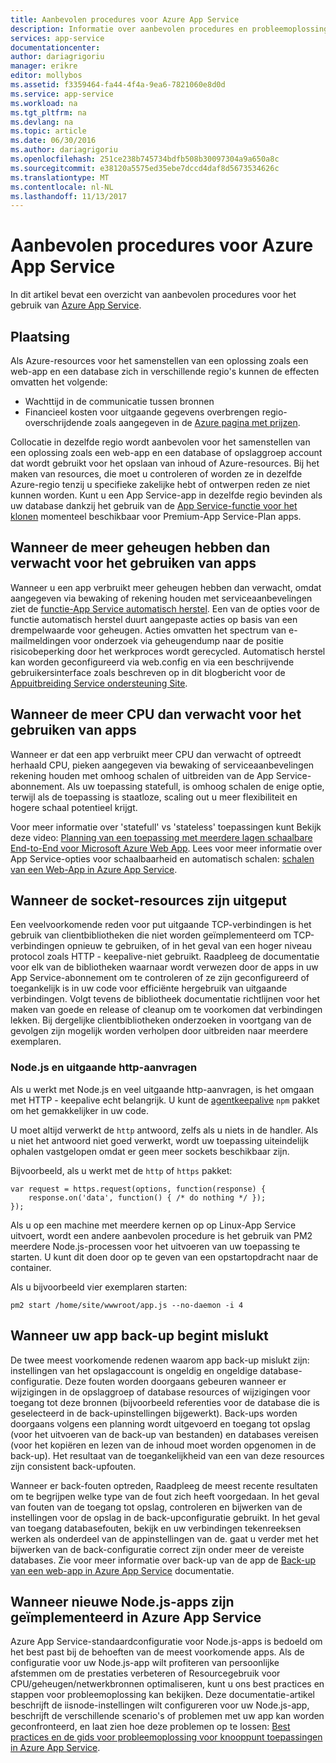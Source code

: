 ```yaml
---
title: Aanbevolen procedures voor Azure App Service
description: Informatie over aanbevolen procedures en probleemoplossing voor Azure App Service.
services: app-service
documentationcenter: 
author: dariagrigoriu
manager: erikre
editor: mollybos
ms.assetid: f3359464-fa44-4f4a-9ea6-7821060e8d0d
ms.service: app-service
ms.workload: na
ms.tgt_pltfrm: na
ms.devlang: na
ms.topic: article
ms.date: 06/30/2016
ms.author: dariagrigoriu
ms.openlocfilehash: 251ce238b745734bdfb508b30097304a9a650a8c
ms.sourcegitcommit: e38120a5575ed35ebe7dccd4daf8d5673534626c
ms.translationtype: MT
ms.contentlocale: nl-NL
ms.lasthandoff: 11/13/2017
---
```

# <a name="best-practices-for-azure-app-service"></a>Aanbevolen procedures voor Azure App Service
In dit artikel bevat een overzicht van aanbevolen procedures voor het gebruik van [Azure App Service](http://go.microsoft.com/fwlink/?LinkId=529714). 

## <a name="colocation"></a>Plaatsing
Als Azure-resources voor het samenstellen van een oplossing zoals een web-app en een database zich in verschillende regio's kunnen de effecten omvatten het volgende:

* Wachttijd in de communicatie tussen bronnen
* Financieel kosten voor uitgaande gegevens overbrengen regio-overschrijdende zoals aangegeven in de [Azure pagina met prijzen](https://azure.microsoft.com/pricing/details/data-transfers).

Collocatie in dezelfde regio wordt aanbevolen voor het samenstellen van een oplossing zoals een web-app en een database of opslaggroep account dat wordt gebruikt voor het opslaan van inhoud of Azure-resources. Bij het maken van resources, die moet u controleren of worden ze in dezelfde Azure-regio tenzij u specifieke zakelijke hebt of ontwerpen reden ze niet kunnen worden. Kunt u een App Service-app in dezelfde regio bevinden als uw database dankzij het gebruik van de [App Service-functie voor het klonen](app-service-web-app-cloning.md) momenteel beschikbaar voor Premium-App Service-Plan apps.   

## <a name="memoryresources"></a>Wanneer de meer geheugen hebben dan verwacht voor het gebruiken van apps
Wanneer u een app verbruikt meer geheugen hebben dan verwacht, omdat aangegeven via bewaking of rekening houden met serviceaanbevelingen ziet de [functie-App Service automatisch herstel](https://azure.microsoft.com/blog/auto-healing-windows-azure-web-sites). Een van de opties voor de functie automatisch herstel duurt aangepaste acties op basis van een drempelwaarde voor geheugen. Acties omvatten het spectrum van e-mailmeldingen voor onderzoek via geheugendump naar de positie risicobeperking door het werkproces wordt gerecycled. Automatisch herstel kan worden geconfigureerd via web.config en via een beschrijvende gebruikersinterface zoals beschreven op in dit blogbericht voor de [Appuitbreiding Service ondersteuning Site](https://azure.microsoft.com/blog/additional-updates-to-support-site-extension-for-azure-app-service-web-apps).   

## <a name="CPUresources"></a>Wanneer de meer CPU dan verwacht voor het gebruiken van apps
Wanneer er dat een app verbruikt meer CPU dan verwacht of optreedt herhaald CPU, pieken aangegeven via bewaking of serviceaanbevelingen rekening houden met omhoog schalen of uitbreiden van de App Service-abonnement. Als uw toepassing statefull, is omhoog schalen de enige optie, terwijl als de toepassing is staatloze, scaling out u meer flexibiliteit en hogere schaal potentieel krijgt. 

Voor meer informatie over 'statefull' vs 'stateless' toepassingen kunt Bekijk deze video: [Planning van een toepassing met meerdere lagen schaalbare End-to-End voor Microsoft Azure Web App](https://channel9.msdn.com/Events/TechEd/NorthAmerica/2014/DEV-B414#fbid=?hashlink=fbid). Lees voor meer informatie over App Service-opties voor schaalbaarheid en automatisch schalen: [schalen van een Web-App in Azure App Service](web-sites-scale.md).  

## <a name="socketresources"></a>Wanneer de socket-resources zijn uitgeput
Een veelvoorkomende reden voor put uitgaande TCP-verbindingen is het gebruik van clientbibliotheken die niet worden geïmplementeerd om TCP-verbindingen opnieuw te gebruiken, of in het geval van een hoger niveau protocol zoals HTTP - keepalive-niet gebruikt. Raadpleeg de documentatie voor elk van de bibliotheken waarnaar wordt verwezen door de apps in uw App Service-abonnement om te controleren of ze zijn geconfigureerd of toegankelijk is in uw code voor efficiënte hergebruik van uitgaande verbindingen. Volgt tevens de bibliotheek documentatie richtlijnen voor het maken van goede en release of cleanup om te voorkomen dat verbindingen lekken. Bij dergelijke clientbibliotheken onderzoeken in voortgang van de gevolgen zijn mogelijk worden verholpen door uitbreiden naar meerdere exemplaren.

### <a name="nodejs-and-outgoing-http-requests"></a>Node.js en uitgaande http-aanvragen
Als u werkt met Node.js en veel uitgaande http-aanvragen, is het omgaan met HTTP - keepalive echt belangrijk. U kunt de [agentkeepalive](https://www.npmjs.com/package/agentkeepalive) `npm` pakket om het gemakkelijker in uw code.

U moet altijd verwerkt de `http` antwoord, zelfs als u niets in de handler. Als u niet het antwoord niet goed verwerkt, wordt uw toepassing uiteindelijk ophalen vastgelopen omdat er geen meer sockets beschikbaar zijn.

Bijvoorbeeld, als u werkt met de `http` of `https` pakket:

```
var request = https.request(options, function(response) {
    response.on('data', function() { /* do nothing */ });
});
```

Als u op een machine met meerdere kernen op op Linux-App Service uitvoert, wordt een andere aanbevolen procedure is het gebruik van PM2 meerdere Node.js-processen voor het uitvoeren van uw toepassing te starten. U kunt dit doen door op te geven van een opstartopdracht naar de container.

Als u bijvoorbeeld vier exemplaren starten:

`pm2 start /home/site/wwwroot/app.js --no-daemon -i 4`

## <a name="appbackup"></a>Wanneer uw app back-up begint mislukt
De twee meest voorkomende redenen waarom app back-up mislukt zijn: instellingen van het opslagaccount is ongeldig en ongeldige database-configuratie. Deze fouten worden doorgaans gebeuren wanneer er wijzigingen in de opslaggroep of database resources of wijzigingen voor toegang tot deze bronnen (bijvoorbeeld referenties voor de database die is geselecteerd in de back-upinstellingen bijgewerkt). Back-ups worden doorgaans volgens een planning wordt uitgevoerd en toegang tot opslag (voor het uitvoeren van de back-up van bestanden) en databases vereisen (voor het kopiëren en lezen van de inhoud moet worden opgenomen in de back-up). Het resultaat van de toegankelijkheid van een van deze resources zijn consistent back-upfouten. 

Wanneer er back-fouten optreden, Raadpleeg de meest recente resultaten om te begrijpen welke type van de fout zich heeft voorgedaan. In het geval van fouten van de toegang tot opslag, controleren en bijwerken van de instellingen voor de opslag in de back-upconfiguratie gebruikt. In het geval van toegang databasefouten, bekijk en uw verbindingen tekenreeksen werken als onderdeel van de appinstellingen van de. gaat u verder met het bijwerken van de back-configuratie correct zijn onder meer de vereiste databases. Zie voor meer informatie over back-up van de app de [Back-up van een web-app in Azure App Service](web-sites-backup.md) documentatie.

## <a name="nodejs"></a>Wanneer nieuwe Node.js-apps zijn geïmplementeerd in Azure App Service
Azure App Service-standaardconfiguratie voor Node.js-apps is bedoeld om het best past bij de behoeften van de meest voorkomende apps. Als de configuratie voor uw Node.js-app wilt profiteren van persoonlijke afstemmen om de prestaties verbeteren of Resourcegebruik voor CPU/geheugen/netwerkbronnen optimaliseren, kunt u ons best practices en stappen voor probleemoplossing kan bekijken. Deze documentatie-artikel beschrijft de iisnode-instellingen wilt configureren voor uw Node.js-app, beschrijft de verschillende scenario's of problemen met uw app kan worden geconfronteerd, en laat zien hoe deze problemen op te lossen: [Best practices en de gids voor probleemoplossing voor knooppunt toepassingen in Azure App Service](app-service-web-nodejs-best-practices-and-troubleshoot-guide.md).   

